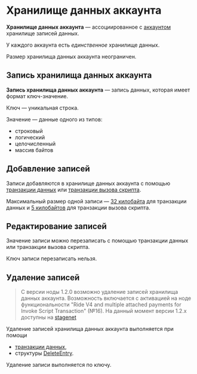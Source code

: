 # Хранилище данных аккаунта

**Хранилище данных аккаунта** — ассоциированное с [аккаунтом](/ru/blockchain/account) хранилище записей данных.

У каждого аккаунта есть _единственное_ хранилище данных.

Размер хранилища данных аккаунта неограничен.

## Запись хранилища данных аккаунта

**Запись хранилища данных аккаунта** — запись данных, которая имеет формат ключ-значение.

Ключ — уникальная строка.

Значение — данные одного из типов:

* строковый
* логический
* целочисленный
* массив байтов

## Добавление записей

Записи добавляются в хранилище данных аккаунта с помощью [транзакции данных](/ru/blockchain/transaction-type/data-transaction) или [транзакции вызова скрипта](/ru/blockchain/transaction-type/invoke-script-transaction).

Максимальный размер одной записи — [32 килобайта](https://github.com/wavesplatform/Waves/blob/79442553314012cc0e2c1defca9d85f8a84e1770/lang/shared/src/main/scala/com/wavesplatform/lang/v1/ContractLimits.scala#L11) для транзакции данных и [5 килобайтов](https://github.com/wavesplatform/Waves/blob/79442553314012cc0e2c1defca9d85f8a84e1770/lang/shared/src/main/scala/com/wavesplatform/lang/v1/ContractLimits.scala#L20) для транзакции вызова скрипта.

## Редактирование записей

Значение записи можно перезаписать с помощью транзакции данных или транзакции вызова скрипта.

Ключ записи перезаписать нельзя.

## Удаление записей

> С версии ноды 1.2.0 возможно удаление записей хранилища данных аккаунта. Возможность включается с активацией на ноде функциональности "Ride V4 and multiple attached payments for Invoke Script Transaction" (№16).
На данный момент версии 1.2.x доступны на [stagenet](/ru/blockchain/blockchain-network/stage-network)

Удаление записей хранилища данных аккаунта выполняется при помощи

- [транзакции данных](/ru/blockchain/transaction-type/data-transaction),
- структуры [DeleteEntry](/ru/ride/structures/script-actions/delete-entry).

Удаление записи выполняется по ключу.
